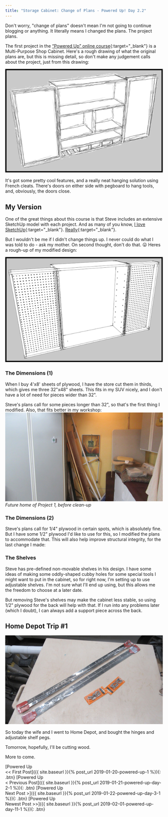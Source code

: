 ```yaml
---
title: "Storage Cabinet: Change of Plans - Powered Up! Day 2.2"
---
```

Don't worry, "change of plans" doesn't mean I'm not going to continue blogging or anything. It literally means I changed the plans. The project plans.

The first project in the [“Powered Up” online course](https://theweekendwoodworker.com/powered-up){:target="_blank"} is a Multi-Purpose Shop Cabinet. Here's a rough drawing of what the original plans are, but this is missing detail, so don't make any judgement calls about the project, just from this drawing:

![](/assets/images-posts/powered-up-storage-cab-orig-sketchy.png)

It's got some pretty cool features, and a really neat hanging solution using French cleats. There's doors on either side with pegboard to hang tools, and, obviously, the doors close.

## My Version

One of the great things about this course is that Steve includes an extensive SketchUp model with each project. And as many of you know, [I love SketchUp](https://youtu.be/2e-Bu1UuyY0){:target="_blank"}. [Really](https://3dwarehouse.sketchup.com/by/TheNewbieWoodworker?nav=models){:target="_blank"}.

But I wouldn't be me if I didn't change things up. I never could do what I was told to do - ask my mother. On second thought, don't do that. 😛 Heres a rough-up of my modified design:

![](/assets/images-posts/powered-up-storage-cab-v1-sketchy.png)

### The Dimensions (1)
When I buy 4'x8' sheets of plywood, I have the store cut them in thirds, which gives me three 32"x48" sheets. This fits in my SUV nicely, and I don't have a lot of need for pieces wider than 32".

Steve's plans call for some pieces longer than 32", so that's the first thing I modified. Also, that fits better in my workshop:
![](/assets/images-posts/powered-up-storage-cab-location.jpg)
<br/>*Future home of Project 1, before clean-up*

### The Dimensions (2)
Steve's plans call for 1/4" plywood in certain spots, which is absolutely fine. But I have some 1/2" plywood I'd like to use for this, so I modified the plans to accommodate that. This will also help improve structural integrity, for the last change I made:

### The Shelves
Steve has pre-defined non-movable shelves in his design. I have some ideas of making some oddly-shaped cubby holes for some special tools I might want to put in the cabinet, so for right now, I'm setting up to use adjustable shelves. I'm not sure what I'll end up using, but this allows me the freedom to choose at a later date.

But removing Steve's shelves may make the cabinet less stable, so using 1/2" plywood for the back will help with that. If I run into any problems later (which I doubt), I can always add a support piece across the back.

## Home Depot Trip #1

![](/assets/images-posts/powered-up-hd-1.jpg)

So today the wife and I went to Home Depot, and bought the hinges and adjustable shelf pegs.

Tomorrow, hopefully, I'll be cutting wood.

More to come.

[Powered Up<br/><< First Post]({{ site.baseurl }}{% post_url 2019-01-20-powered-up-1 %}){: .btn}
[Powered Up<br/>< Previous Post]({{ site.baseurl }}{% post_url 2019-01-21-powered-up-day-2-1 %}){: .btn}
[Powered Up<br/>Next Post >]({{ site.baseurl }}{% post_url 2019-01-22-powered-up-day-3-1 %}){: .btn}
[Powered Up<br/>Newest Post >>]({{ site.baseurl }}{% post_url 2019-02-01-powered-up-day-11-1 %}){: .btn}

